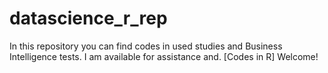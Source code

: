 # datascience_r_rep
In this repository you can find codes in used studies and Business Intelligence tests. I am available for assistance and. [Codes in R] Welcome!
